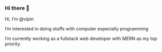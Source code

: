 ### Hi there 👋

 Hi, I’m @vipin
 
 I’m interested in doing stuffs with computer especially programming
 
 I’m currently working as a fullstack web developer with MERN as my top priority.

